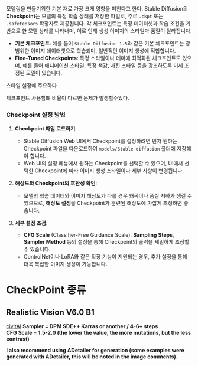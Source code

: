 
모델링을 만들기위한 기본 재료 가장 크게 영향을 미친다고 한다.
Stable Diffusion의 **Checkpoint**는 모델의 특정 학습 상태를 저장한 파일로, 주로 `.ckpt` 또는 `.safetensors` 확장자로 제공됩니다.
각 체크포인트는 특정 데이터셋과 학습 조건을 기반으로 한 모델 상태를 나타내며, 이로 인해 생성 이미지의 스타일과 품질이 달라집니다.
- **기본 체크포인트**: 예를 들어 `Stable Diffusion 1.5`와 같은 기본 체크포인트는 광범위한 이미지 데이터셋으로 학습되며, 일반적인 이미지 생성에 적합합니다.
- **Fine-Tuned Checkpoints**: 특정 스타일이나 테마에 최적화된 체크포인트도 있으며, 예를 들어 애니메이션 스타일, 특정 색감, 사진 스타일 등을 강조하도록 미세 조정된 모델이 있습니다.

스타일 설정에 주요하다

체크포인트 사용할떄 비율이 다르면 문제가 발생할수있다.
### Checkpoint 설정 방법

1. **Checkpoint 파일 로드하기**:
    
    - Stable Diffusion Web UI에서 Checkpoint를 설정하려면 먼저 원하는 Checkpoint 파일을 다운로드하여 `models/Stable-diffusion` 폴더에 저장해야 합니다.
    - Web UI의 설정 메뉴에서 원하는 Checkpoint를 선택할 수 있으며, UI에서 선택한 Checkpoint에 따라 이미지 생성 스타일이나 세부 사항이 변경됩니다.
2. **해상도와 Checkpoint의 호환성 확인**:
    
    - 모델의 학습 데이터와 이미지 해상도가 다를 경우 왜곡이나 품질 저하가 생길 수 있으므로, **해상도 설정**을 Checkpoint가 훈련된 해상도에 가깝게 조정하면 좋습니다.
3. **세부 설정 조정**:
    
    - **CFG Scale** (Classifier-Free Guidance Scale), **Sampling Steps**, **Sampler Method** 등의 설정을 통해 Checkpoint의 출력을 세밀하게 조정할 수 있습니다.
    - ControlNet이나 LoRA와 같은 확장 기능이 지원되는 경우, 추가 설정을 통해 더욱 복잡한 이미지 생성이 가능합니다.




# CheckPoint 종류
##  Realistic Vision V6.0 B1
[civitAI](https://civitai.com/models/4201/realistic-vision-v60-b1)
**Sampler = DPM SDE++ Karras or another / 4-6+ steps  
CFG Scale = 1.5-2.0 (the lower the value, the more mutations, but the less contrast)**

**I also recommend using ADetailer for generation (some examples were generated with ADetailer, this will be noted in the image comments).**
